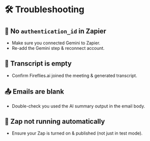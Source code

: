 # 🛠 Troubleshooting

## 🔑 No `authentication_id` in Zapier
- Make sure you connected Gemini to Zapier.
- Re-add the Gemini step & reconnect account.

## 📄 Transcript is empty
- Confirm Fireflies.ai joined the meeting & generated transcript.

## 📤 Emails are blank
- Double-check you used the AI summary output in the email body.

## 🚀 Zap not running automatically
- Ensure your Zap is turned on & published (not just in test mode).
